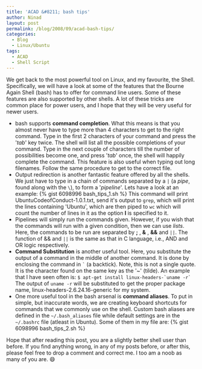 ```yaml
---
title: 'ACAD &#8211; bash tips'
author: Ninad
layout: post
permalink: /blog/2008/09/acad-bash-tips/
categories:
  - Blog
  - Linux/Ubuntu
tags:
  - ACAD
  - Shell Script
---
```

We get back to the most powerful tool on Linux, and my favourite, the Shell. Specifically, we will have a look at some of the features that the Bourne Again Shell (bash) has to offer for command line users. Some of these features are also supported by other shells. A lot of these tricks are common place for power users, and I hope that they will be very useful for newer users.

* bash supports **command completion**. What this means is that you almost never have to type more than 4 characters to get to the right command. Type in the first 2 characters of your command and press the '*tab*' key twice. The shell will list all the possible completions of your command. Type in the next couple of characters till the number of possibilities become one, and press '*tab*' once, the shell will happily complete the command. This feature is also useful when typing out long filenames. Follow the same procedure to get to the correct file.
* Output redirection is another fantastic feature offered by all the shells. We just have to type in a chain of commands separated by a `|` (a *pipe*, found along with the `\`), to form a '*pipeline*'. Lets have a look at an example: {% gist 6098996 bash_tips_1.sh %}
This command will print UbuntuCodeofConduct-1.0.1.txt, send it's output to `grep`, which will print the lines containing 'Ubuntu', which are then piped to `wc` which will count the number of lines in it as the option **l** is specified to it.
* Pipelines will simply run the commands given. However, if you wish that the commands will run with a given condition, then we can use *lists*. Here, the commands to be run are separated by **;** , **&#038;** , **&#038;&#038;** and `||`. The function of &#038;&#038; and `||` is the same as that in C language, i.e., AND and OR logic respectively.
* **Command Substitution** is another useful tool. Here, you substitute the output of a command in the middle of another command. It is done by enclosing the command in `` ` `` (a backtick). Note, this is not a single quote. It is the character found on the same key as the '~' (tilde). An example that I have seen often is: `` $ apt-get install linux-headers-`uname -r` `` The output of `uname -r` will be substituted to get the proper package name, linux-headers-2.6.24.16-generic for my system.
* One more useful tool in the bash arsenal is **command aliases**. To put in simple, but inaccurate words, we are creating keyboard shortcuts for commands that we commonly use on the shell. Custom bash aliases are defined in the `~/.bash_aliases` file while default settings are in the `~/.bashrc` file (atleast in Ubuntu). Some of them in my file are: {% gist 6098996 bash_tips_2.sh %}

Hope that after reading this post, you are a slightly better shell user than before. If you find anything wrong, in any of my posts before, or after this, please feel free to drop a comment and correct me. I too am a noob as many of you are. :smile:
